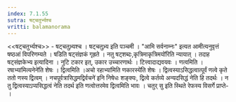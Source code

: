 ```yaml
---
index: 7.1.55
sutra: षट्चतुर्भ्यश्च
vritti: balamanorama
---
```


<<षट्चतुर्भ्यश्च>> - षट्चतुभ्र्यश्च । षट्चतुभ्र्य इति पञ्चमी । "आमि सर्वनाम्नः" इत्यत आमीत्यनुवृत्तं षष्ठआं विपरिणम्यते । षडिति षट्संज्ञकं गृह्रते । नतु षट्शब्दः,कृत्रिमाकृत्रिमयो॑रिति न्यायात् । तदाह षट्संज्ञकेभ्य इत्यादिना । नुटि टकार इत्, उकार उच्चारणार्थः । टित्त्वादाद्यवयवः । णत्वमिति ।रषाभ्या॑मित्यनेने॑ति शेषः । द्वित्वमिति ।अचो रहाभ्या॑मिति णकारस्ये॑ति शेषः । द्वित्वस्याऽसिद्धत्वात्पूर्वं णत्वे कृते ततो णस्य द्वित्वम् । नचपूर्वत्रासिद्धमद्विर्वचने॑ इनि निषेधः शङ्क्यः, द्वित्वे कर्तव्ये अन्यदसिद्धं नेति हि तदर्थः । न तु द्वित्वस्याऽप्यसिद्धत्वं नेति तदर्थ इति णत्वोत्तरमेव द्वित्वमिति भावः । चतुर् सु इति स्थिते रेफस्य विसर्गे प्राप्ते- ।
